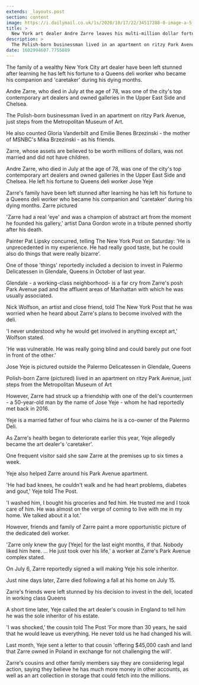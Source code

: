 ```yaml
--- 
extends: _layouts.post 
section: content 
image: https://i.dailymail.co.uk/1s/2020/10/17/22/34517288-0-image-a-5_1602971681127.jpg 
title: > 
  New York art dealer Andre Zarre leaves his multi-million dollar fortune to Queens deli worker 
description: > 
  The Polish-born businessman lived in an apartment on ritzy Park Avenue, just steps from the Metropolitan Museum of Art.He left his fortune to Queens deli worker Jose YejeZarre's family have been left stunned after learning he has left his fortune to a Queens deli worker who became his companion and 'caretaker' during his dying months.'He had bad knees, he couldn't walk and he had heart problems, diabetes and gout,' Yeje told The Post.However, friends and family of Zarre paint a more opportunistic picture of the dedicated deli worker.… He just took over his life,' a worker at Zarre's Park Avenue complex stated. 
date: 1602994607.7755089 
--- 
```

The family of a wealthy New York City art dealer have been left stunned after learning he has left his fortune to a Queens deli worker who became his companion and 'caretaker' during his dying months.

Andre Zarre, who died in July at the age of 78, was one of the city's top contemporary art dealers and owned galleries in the Upper East Side and Chelsea.

The Polish-born businessman lived in an apartment on ritzy Park Avenue, just steps from the Metropolitan Museum of Art.

He also counted Gloria Vanderbilt and Emilie Benes Brzezinski - the mother of MSNBC's Mika Brzezinski - as his friends.

Zarre, whose assets are believed to be worth millions of dollars, was not married and did not have children.

Andre Zarre, who died in July at the age of 78, was one of the city's top contemporary art dealers and owned galleries in the Upper East Side and Chelsea. He left his fortune to Queens deli worker Jose Yeje

Zarre's family have been left stunned after learning he has left his fortune to a Queens deli worker who became his companion and 'caretaker' during his dying months. Zarre pictured

'Zarre had a real 'eye' and was a champion of abstract art from the moment he founded his gallery,' artist Dana Gordon wrote in a tribute penned shortly after his death.

Painter Pat Lipsky concurred, telling The New York Post on Saturday: 'He is unprecedented in my experience. He had really good taste, but he could also do things that were really bizarre'.

One of those 'things' reportedly included a decision to invest in Palermo Delicatessen in Glendale, Queens in October of last year.

Glendale - a working-class neighborhood- is a far cry from Zarre's posh Park Avenue pad and the affluent areas of Manhattan with which he was usually associated.

Nick Wolfson, an artist and close friend, told The New York Post that he was worried when he heard about Zarre's plans to become involved with the deli.

'I never understood why he would get involved in anything except art,' Wolfson stated.

'He was vulnerable. He was really going blind and could barely put one foot in front of the other.'

Jose Yeje is pictured outside the Palermo Delicatessen in Glendale, Queens

Polish-born Zarre (pictured) lived in an apartment on ritzy Park Avenue, just steps from the Metropolitan Museum of Art

However, Zarre had struck up a friendship with one of the deli's countermen - a 50-year-old man by the name of Jose Yeje - whom he had reportedly met back in 2016.

Yeje is a married father of four who claims he is a co-owner of the Palermo Deli.

As Zarre's health began to deteriorate earlier this year, Yeje allegedly became the art dealer's 'caretaker'.

One frequent visitor said she saw Zarre at the premises up to six times a week.

Yeje also helped Zarre around his Park Avenue apartment.

'He had bad knees, he couldn't walk and he had heart problems, diabetes and gout,' Yeje told The Post.

'I washed him, I bought his groceries and fed him. He trusted me and I took care of him. He was almost on the verge of coming to live with me in my home. We talked about it a lot.'

However, friends and family of Zarre paint a more opportunistic picture of the dedicated deli worker.

'Zarre only knew the guy [Yeje] for the last eight months, if that. Nobody liked him here. … He just took over his life,' a worker at Zarre's Park Avenue complex stated.

On July 6, Zarre reportedly signed a will making Yeje his sole inheritor.

Just nine days later, Zarre died following a fall at his home on July 15.

Zarre's friends were left stunned by his decision to invest in the deli, located in working class Queens

A short time later, Yeje called the art dealer's cousin in England to tell him he was the sole inheritor of his estate.

'I was shocked,' the cousin told The Post 'For more than 30 years, he said that he would leave us everything. He never told us he had changed his will.

Last month, Yeje sent a letter to that cousin 'offering $45,000 cash and land that Zarre owned in Poland in exchange for not challenging the will'.

Zarre's cousins and other family members say they are considering legal action, saying they believe he has much more money in other accounts, as well as an art collection in storage that could fetch into the millions.